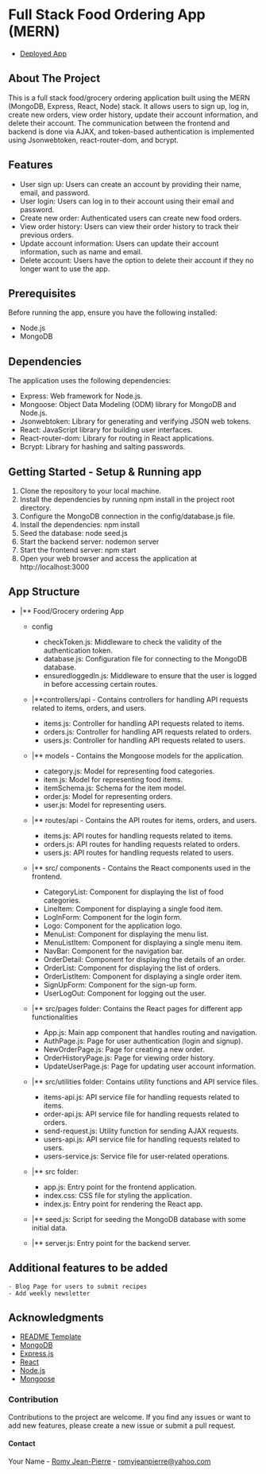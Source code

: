 # Full Stack Food Ordering App (MERN)
* [Deployed App](https://rommy-grocery-marketplace.onrender.com)

## About The Project

This is a full stack food/grocery ordering application built using the MERN (MongoDB, Express, React, Node) stack. It allows users to sign up, log in, create new orders, view order history, update their account information, and delete their account. The communication between the frontend and backend is done via AJAX, and token-based authentication is implemented using Jsonwebtoken, react-router-dom, and bcrypt.

## Features

* User sign up: Users can create an account by providing their name, email, and password.
* User login: Users can log in to their account using their email and password.
* Create new order: Authenticated users can create new food orders.
* View order history: Users can view their order history to track their previous orders.
* Update account information: Users can update their account information, such as name and email.
* Delete account: Users have the option to delete their account if they no longer want to use the app.



## Prerequisites

Before running the app, ensure you have the following installed: 
* Node.js
* MongoDB 

## Dependencies

The application uses the following dependencies:

- Express: Web framework for Node.js.
- Mongoose: Object Data Modeling (ODM) library for MongoDB and Node.js.
- Jsonwebtoken: Library for generating and verifying JSON web tokens.
- React: JavaScript library for building user interfaces.
- React-router-dom: Library for routing in React applications.
- Bcrypt: Library for hashing and salting passwords.




## Getting Started - Setup & Running app
1. Clone the repository to your local machine.
2. Install the dependencies by running npm install in the project root directory.
3. Configure the MongoDB connection in the config/database.js file.
4. Install the dependencies: npm install 
5. Seed the database: node seed.js 
6. Start the backend server: nodemon server
7. Start the frontend server: npm start
8. Open your web browser and access the application at http://localhost:3000


## App Structure 
* |** Food/Grocery ordering App
    *  config
        - checkToken.js: Middleware to check the validity of the authentication token.
        - database.js: Configuration file for connecting to the MongoDB database.
        - ensuredloggedIn.js: Middleware to ensure that the user is logged in before accessing certain  routes.

    * |**controllers/api - Contains controllers for handling API requests related to items, orders, and users.
        - items.js: Controller for handling API requests related to items.
        - orders.js: Controller for handling API requests related to orders.
        - users.js: Controller for handling API requests related to users.

    * |** models - Contains the Mongoose models for the application.
        - category.js: Model for representing food categories.
        - item.js: Model for representing food items.
        - itemSchema.js: Schema for the item model.
        - order.js: Model for representing orders.
        - user.js: Model for representing users.

    * |** routes/api - Contains the API routes for items, orders, and users.
        - items.js: API routes for handling requests related to items.
        - orders.js: API routes for handling requests related to orders.
        - users.js: API routes for handling requests related to users.

    * |** src/ components - Contains the React components used in the frontend.
        - CategoryList: Component for displaying the list of food categories.
        - LineItem: Component for displaying a single food item.
        - LogInForm: Component for the login form.
        - Logo: Component for the application logo.
        - MenuList: Component for displaying the menu list.
        - MenuListItem: Component for displaying a single menu item.
        - NavBar: Component for the navigation bar.
        - OrderDetail: Component for displaying the details of an order.
        - OrderList: Component for displaying the list of orders.
        - OrderListItem: Component for displaying a single order item.
        - SignUpForm: Component for the sign-up form.
        - UserLogOut: Component for logging out the user.

     * |** src/pages folder: Contains the React pages for different app functionalities
        - App.js: Main app component that handles routing and navigation.
        - AuthPage.js: Page for user authentication (login and signup).
        - NewOrderPage.js: Page for creating a new order.
        - OrderHistoryPage.js: Page for viewing order history.
        - UpdateUserPage.js: Page for updating user account information.

    * |** src/utilities folder: Contains utility functions and API service files.
        - items-api.js: API service file for handling requests related to items.
        - order-api.js: API service file for handling requests related to orders.
        - send-request.js: Utility function for sending AJAX requests.
        - users-api.js: API service file for handling requests related to users.
        - users-service.js: Service file for user-related operations.

    * |** src folder:
        - app.js: Entry point for the frontend application.
        - index.css: CSS file for styling the application.
        - index.js: Entry point for rendering the React app.

    * |** seed.js: Script for seeding the MongoDB database with some initial data.
    * |** server.js: Entry point for the backend server.
 



## Additional features to be added
    - Blog Page for users to submit recipes 
    - Add weekly newsletter



## Acknowledgments

* [README Template](https://github.com/othneildrew/Best-README-Template/blob/master/BLANK_README.md?plain=1)
* [MongoDB](https://www.mongodb.com/)
* [Express.js](https://expressjs.com/)
* [React](https://reactjs.org/)
* [Node.js](https://nodejs.org/)
* [Mongoose](https://mongoosejs.com/)


### Contribution

Contributions to the project are welcome. If you find any issues or want to add new features, please create a new issue or submit a pull request.

#### Contact

Your Name - [Romy Jean-Pierre](romyjeanpierre@yahoo.com) - romyjeanpierre@yahoo.com



